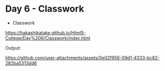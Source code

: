 # Day 6 - Classwork

- Classwork

https://hakashikatake.github.io/Html5-College/Day%206/Classwork/index.html

Output:


https://github.com/user-attachments/assets/0e02f956-09d1-4333-bc82-282ba5313dd6


